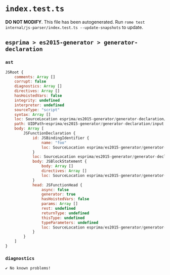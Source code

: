 # `index.test.ts`

**DO NOT MODIFY**. This file has been autogenerated. Run `rome test internal/js-parser/index.test.ts --update-snapshots` to update.

## `esprima > es2015-generator > generator-declaration`

### `ast`

```javascript
JSRoot {
	comments: Array []
	corrupt: false
	diagnostics: Array []
	directives: Array []
	hasHoistedVars: false
	integrity: undefined
	interpreter: undefined
	sourceType: "script"
	syntax: Array []
	loc: SourceLocation esprima/es2015-generator/generator-declaration/input.js 1:0-2:0
	path: UIDPath<esprima/es2015-generator/generator-declaration/input.js>
	body: Array [
		JSFunctionDeclaration {
			id: JSBindingIdentifier {
				name: "foo"
				loc: SourceLocation esprima/es2015-generator/generator-declaration/input.js 1:10-1:13 (foo)
			}
			loc: SourceLocation esprima/es2015-generator/generator-declaration/input.js 1:0-1:18
			body: JSBlockStatement {
				body: Array []
				directives: Array []
				loc: SourceLocation esprima/es2015-generator/generator-declaration/input.js 1:16-1:18
			}
			head: JSFunctionHead {
				async: false
				generator: true
				hasHoistedVars: false
				params: Array []
				rest: undefined
				returnType: undefined
				thisType: undefined
				typeParameters: undefined
				loc: SourceLocation esprima/es2015-generator/generator-declaration/input.js 1:13-1:15
			}
		}
	]
}
```

### `diagnostics`

```
✔ No known problems!

```
